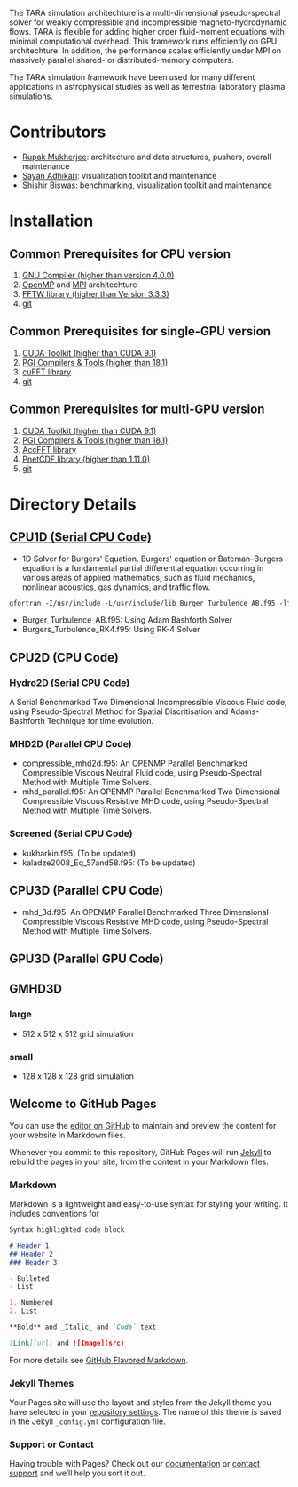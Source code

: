 The TARA simulation architechture is a multi-dimensional pseudo-spectral solver for weakly compressible and incompressible magneto-hydrodynamic flows. TARA is flexible for adding higher order fluid-moment equations with minimal computational overhead. This framework runs efficiently on GPU architechture. In addition, the performance scales efficiently under MPI on massively parallel shared- or distributed-memory computers.

The TARA simulation framework have been used for many different applications in astrophysical studies as well as terrestrial laboratory plasma simulations.

# Contributors

- [Rupak Mukherjee](mailto:rupakmukherjee06@gmail.com): architecture and data structures, pushers, overall maintenance
- [Sayan Adhikari](mailto:sayanadhikari207@gmail.com): visualization toolkit and maintenance
- [Shishir Biswas](mailto:shishirbeafriend@gmail.com): benchmarking, visualization toolkit and maintenance

# Installation

## Common Prerequisites for CPU version
1. [GNU Compiler (higher than version 4.0.0)](https://gcc.gnu.org/)
2. [OpenMP](https://www.openmp.org/) and [MPI](https://www.open-mpi.org/) architechture
3. [FFTW library (higher than Version 3.3.3)](http://www.fftw.org/)
4. [git](https://git-scm.com/)

## Common Prerequisites for single-GPU version
1. [CUDA Toolkit (higher than CUDA 9.1)](https://docs.nvidia.com/cuda/cuda-compiler-driver-nvcc/index.html)
2. [PGI Compilers & Tools (higher than 18.1)](https://www.pgroup.com/support/new_rel_80.htm) 
3. [cuFFT library](https://developer.nvidia.com/cufft)
4. [git](https://git-scm.com/)

## Common Prerequisites for multi-GPU version
1. [CUDA Toolkit (higher than CUDA 9.1)](https://docs.nvidia.com/cuda/cuda-compiler-driver-nvcc/index.html)
2. [PGI Compilers & Tools (higher than 18.1)](https://www.pgroup.com/support/new_rel_80.htm) 
3. [AccFFT library](http://accfft.org/about/)
4. [PnetCDF library (higher than 1.11.0)](https://parallel-netcdf.github.io/)
5. [git](https://git-scm.com/)

# Directory Details

## [CPU1D (Serial CPU Code)](cpu1d.md)
- 1D Solver for Burgers' Equation. Burgers' equation or Bateman–Burgers equation is a fundamental partial differential equation occurring in various areas of applied mathematics, such as fluid mechanics, nonlinear acoustics, gas dynamics, and traffic flow.
```markdown
gfortran -I/usr/include -L/usr/include/lib Burger_Turbulence_AB.f95 -lfftw3 -lm
```
- Burger_Turbulence_AB.f95: Using Adam Bashforth Solver
- Burgers_Turbulence_RK4.f95: Using RK-4 Solver

## CPU2D (CPU Code)
### Hydro2D (Serial CPU Code)
A Serial Benchmarked Two Dimensional Incompressible Viscous Fluid code, using Pseudo-Spectral Method for Spatial Discritisation and Adams-Bashforth Technique for time evolution.
### MHD2D (Parallel CPU Code)
- compressible_mhd2d.f95: An OPENMP Parallel Benchmarked Compressible Viscous Neutral Fluid code, using Pseudo-Spectral Method with Multiple Time Solvers.
- mhd_parallel.f95: An OPENMP Parallel Benchmarked Two Dimensional Compressible Viscous Resistive MHD code, using Pseudo-Spectral Method with Multiple Time Solvers.
### Screened (Serial CPU Code)
- kukharkin.f95: (To be updated)
- kaladze2008_Eq_57and58.f95: (To be updated)

## CPU3D (Parallel CPU Code)
- mhd_3d.f95: An OPENMP Parallel Benchmarked Three Dimensional Compressible Viscous Resistive MHD code, using Pseudo-Spectral Method with Multiple Time Solvers.

## GPU3D (Parallel GPU Code)

## GMHD3D

### large
- 512 x 512 x 512 grid simulation 

### small
- 128 x 128 x 128 grid simulation 



## Welcome to GitHub Pages

You can use the [editor on GitHub](https://github.com/RupakMukherjee/TARA/edit/gh-pages/index.md) to maintain and preview the content for your website in Markdown files.

Whenever you commit to this repository, GitHub Pages will run [Jekyll](https://jekyllrb.com/) to rebuild the pages in your site, from the content in your Markdown files.

### Markdown

Markdown is a lightweight and easy-to-use syntax for styling your writing. It includes conventions for

```markdown
Syntax highlighted code block

# Header 1
## Header 2
### Header 3

- Bulleted
- List

1. Numbered
2. List

**Bold** and _Italic_ and `Code` text

[Link](url) and ![Image](src)
```

For more details see [GitHub Flavored Markdown](https://guides.github.com/features/mastering-markdown/).

### Jekyll Themes

Your Pages site will use the layout and styles from the Jekyll theme you have selected in your [repository settings](https://github.com/RupakMukherjee/TARA/settings). The name of this theme is saved in the Jekyll `_config.yml` configuration file.

### Support or Contact

Having trouble with Pages? Check out our [documentation](https://docs.github.com/categories/github-pages-basics/) or [contact support](https://support.github.com/contact) and we’ll help you sort it out.
